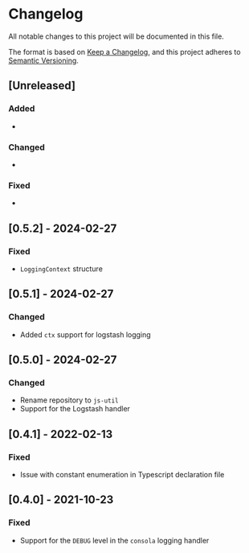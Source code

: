 # Changelog

All notable changes to this project will be documented in this file.

The format is based on [Keep a Changelog](https://keepachangelog.com/en/1.0.0/),
and this project adheres to [Semantic Versioning](https://semver.org/spec/v2.0.0.html).

## [Unreleased]

### Added

*

### Changed

*

### Fixed

*

## [0.5.2] - 2024-02-27

### Fixed

* `LoggingContext` structure

## [0.5.1] - 2024-02-27

### Changed

* Added `ctx` support for logstash logging

## [0.5.0] - 2024-02-27

### Changed

* Rename repository to `js-util`
* Support for the Logstash handler

## [0.4.1] - 2022-02-13

### Fixed

* Issue with constant enumeration in Typescript declaration file

## [0.4.0] - 2021-10-23

### Fixed

* Support for the `DEBUG` level in the `consola` logging handler
